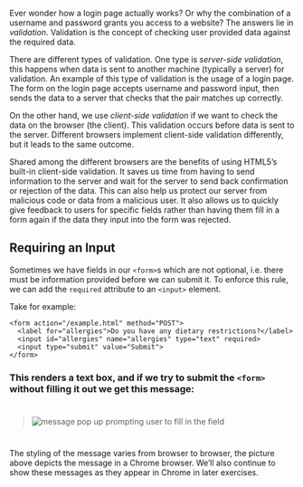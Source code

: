 Ever wonder how a login page actually works? Or why the combination of a username and password grants you access to a website? The answers lie in *validation*. Validation is the concept of checking user provided data against the required data.

There are different types of validation. One type is *server-side validation*, this happens when data is sent to another machine (typically a server) for validation. An example of this type of validation is the usage of a login page. The form on the login page accepts username and password input, then sends the data to a server that checks that the pair matches up correctly.

On the other hand, we use *client-side validation* if we want to check the data on the browser (the client). This validation occurs before data is sent to the server. Different browsers implement client-side validation differently, but it leads to the same outcome.

Shared among the different browsers are the benefits of using HTML5’s built-in client-side validation. It saves us time from having to send information to the server and wait for the server to send back confirmation or rejection of the data. This can also help us protect our server from malicious code or data from a malicious user. It also allows us to quickly give feedback to users for specific fields rather than having them fill in a form again if the data they input into the form was rejected.

## Requiring an Input

Sometimes we have fields in our ```<form>```s which are not optional, i.e. there must be information provided before we can submit it. To enforce this rule, we can add the ```required``` attribute to an ```<input>``` element.

Take for example:
```
<form action="/example.html" method="POST">
  <label for="allergies">Do you have any dietary restrictions?</label>
  <input id="allergies" name="allergies" type="text" required>
  <input type="submit" value="Submit">
</form>
```

### This renders a text box, and if we try to submit the ```<form>``` without filling it out we get this message:
#
>
>![message pop up prompting user to fill in the field](https://course-assets-workspace.s3.ap-south-1.amazonaws.com/html/inputEmptyValidation.jpg)
>
#

The styling of the message varies from browser to browser, the picture above depicts the message in a Chrome browser. We’ll also continue to show these messages as they appear in Chrome in later exercises.



